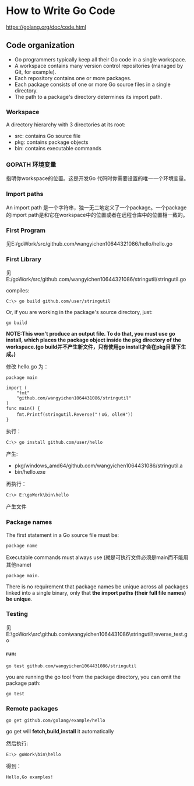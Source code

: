 # How to Write Go Code
<https://golang.org/doc/code.html>
## Code organization
- Go programmers typically keep all their Go code in a single workspace.
- A workspace contains many version control repositories (managed by Git, for example).
- Each repository contains one or more packages.
- Each package consists of one or more Go source files in a single directory.
- The path to a package's directory determines its import path.

### Workspace
A directory hierarchy with 3 directories at its root:

- src: contains Go source file
- pkg: contains package objects
- bin: contains executable commands

### GOPATH 环境变量
指明你workspace的位置。这是开发Go 代码时你需要设置的唯一一个环境变量。

### Import paths
An import path 是一个字符串，独一无二地定义了一个package。一个package的import path是和它在workspace中的位置或者在远程仓库中的位置相一致的。

### First Program
见E:/goWork/src/github.com/wangyichen10644321086/hello/hello.go

### First Library
见E:/goWork/src/github.com/wangyichen10644321086/stringutil/stringutil.go

compiles:

	C:\> go build github.com/user/stringutil

Or, if you are working in the package's source directory, just:

	go build


**NOTE:This won't produce an output file. To do that, you must use go install, which places the package object inside the pkg directory of the workspace.(go build并不产生新文件，只有使用go install才会在pkg目录下生成。)**

修改 hello.go 为：

	package main

	import (
		"fmt"
		"github.com/wangyichen1064431086/stringutil"
	)
	func main() {
	    fmt.Printf(stringutil.Reverse("！oG, olleH"))
	}

执行：

	C:\> go install github.com/user/hello

产生:

- pkg/windows_amd64/github.com/wangyichen1064431086/stringutil.a
- bin/hello.exe

再执行：

	C:\> E:\goWork\bin\hello

产生文件

### Package names
The first statement in a Go source file must be:
	
	package name

Executable commands must always use (就是可执行文件必须是main而不能用其他name)

	package main.

There is no requirement that package names be unique across all packages linked into a single binary, only that **the import paths (their full file names) be unique**.

### Testing
见E:\goWork\src\github.com\wangyichen1064431086\stringutil\reverse_test.go

#### run:

	go test github.com/wangyichen1064431086/stringutil

you are running the go tool from the package directory, you can omit the package path:

    go test

### Remote packages

  	go get github.com/golang/example/hello

go get will **fetch,build,install** it automatically

然后执行:

	E:\> goWork\bin\hello

得到：

	Hello,Go examples!